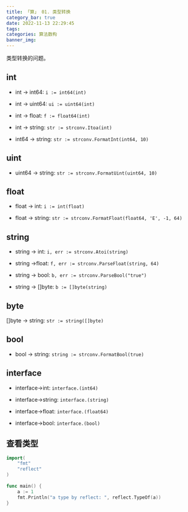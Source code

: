 ```yaml
---
title: 「算」 01. 类型转换
category_bar: true
date: 2022-11-13 22:29:45
tags:
categories: 算法数构
banner_img:
---
```


类型转换的问题。

<!-- more -->

## int 

* int → int64: `i := int64(int)`

* int → uint64: `ui := uint64(int)`

* int → float: `f := float64(int)`

* int → string: `str := strconv.Itoa(int)`

* int64 → string: `str := strconv.FormatInt(int64, 10)`

## uint

* uint64 → string: `str := strconv.FormatUint(uint64, 10)`

## float

* float → int: `i := int(float)`

* float → string: `str := strconv.FormatFloat(float64, 'E', -1, 64)`

## string

* string → int: `i, err := strconv.Atoi(string)`

* string →float: `f, err := strconv.ParseFloat(string, 64)`

* string → bool: `b, err := strconv.ParseBool("true")`

* string → []byte: `b := []byte(string)`

## byte

[]byte → string: `str := string([]byte)`

## bool

* bool → string: `string := strconv.FormatBool(true)`

## interface

* interface→int: `interface.(int64)`

* interface→string: `interface.(string)`

* interface→float: `interface.(float64)`

* interface→bool: `interface.(bool)`

## 查看类型

```go
import(
	"fmt"
	"reflect"
)
 
func main() {
 	a := 1
 	fmt.Println("a type by reflect: ", reflect.TypeOf(a))
}
```